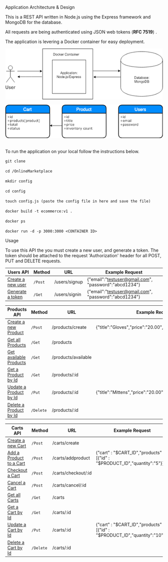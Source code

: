    Application Architecture & Design


This is a REST API written in Node.js using the Express framework and MongoDB for the database. 

All requests are being authenticated using JSON web tokens (<b>RFC 7519</b>) .

The application is levering a Docker container for easy deployment.

![alt text](https://github.com/mkbru/OnlineMarketplace/blob/master/images/apiDesign.png)

![alt text](https://github.com/mkbru/OnlineMarketplace/blob/master/images/dbSchema.png)

<br/>
To run the application on your local follow the instructions below.

    git clone
    
    cd /OnlineMarketplace
    
    mkdir config
    
    cd config
    
    touch config.js (paste the config file in here and save the file)

    docker build -t ecommerce:v1 .
    
    docker ps       
    
    docker run -d -p 3000:3000 <CONTAINER ID> 
    


Usage

To use this API the you must create a new user, and generate a token. The token should be attached to the request 'Authorization' header for all POST, PUT and DELETE requests. 

| Users API |Method| URL | Example Request |
|------------- | -------------   | ---| ---|
|[Create a new user]()        |`/Post `    | /users/signup|{"email":"testuser@gmail.com", "password":"abcd1234"}|
|[Generate a token]()             |`/Get  `    |/users/signin |{"email":"testuser@gmail.com", "password":"abcd1234"}|



| Products API |Method| URL | Example Request |
|------------- | -------------   | ---| ----| 
|[Create a new Product]()        |`/Post `    | /products/create|{"title":"Gloves","price":"20.00","inventory_count":"75"}|
|[Get all Products]()             |`/Get  `    |/products ||
|[Get available Products]()             |`/Get  `    |/products/available | |
|[Get a Product by Id]()           |`/Get `     |/products/:id ||
|[Update a Product by Id]()         |`/Put `  |/products/:id |{"title":"Mittens","price":"20.00","inventory_count":"50"}|
|[Delete a Product by Id]()         |`/Delete`   |/products/:id ||


| Carts API |Method| URL | Example Request |
|------------- | -------------   | ---| ---|
|[Create a new Cart]()        |`/Post `    | /carts/create||
|[Add a Product to a Cart]()             |`/Post  `    |/carts/addproduct |{"cart" : "$CART_ID","products" : [{"id" : "$PRODUCT_ID","quantity":"5"}]}|
|[Checkout a Cart]()             |`/Post  `    |/carts/checkout/:id ||
|[Cancel a Cart]()             |`/Post  `    |/carts/cancel/:id ||
|[Get all Carts]()             |`/Get  `    |/carts ||
|[Get a Cart by Id]()           |`/Get `     |/carts/:id ||
|[Update a Cart by Id]()         |`/Put `  |/carts/:id |{"cart" : "$CART_ID","products" : [{"id" : "$PRODUCT_ID","quantity":"10"}]}|
|[Delete a Cart by Id]()         |`/Delete`   |/carts/:id ||


